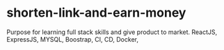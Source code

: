 # shorten-link-and-earn-money
Purpose for learning full stack skills and  give product to market. ReactJS, ExpressJS, MYSQL, Boostrap, CI, CD, Docker, 
